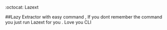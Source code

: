 :octocat: Lazext

##Lazy Extractor with easy command , If you dont remember the command you just run Lazext for you . Love you CLI
